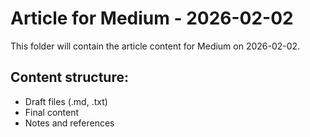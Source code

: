 # Article for Medium - 2026-02-02

This folder will contain the article content for Medium on 2026-02-02.

## Content structure:
- Draft files (.md, .txt)
- Final content
- Notes and references
